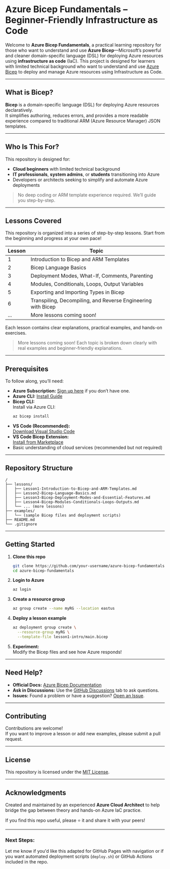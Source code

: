 # Azure Bicep Fundamentals – Beginner-Friendly Infrastructure as Code

Welcome to **Azure Bicep Fundamentals**, a practical learning repository for those who want to understand and use **Azure Bicep**—Microsoft’s powerful and cleaner domain-specific language (DSL) for deploying Azure resources using **infrastructure as code** (IaC).
This project is designed for learners with limited technical background who want to understand and use [Azure Bicep](https://docs.microsoft.com/en-us/azure/azure-resource-manager/bicep/overview) to deploy and manage Azure resources using Infrastructure as Code.

---

##  What is Bicep?

**Bicep** is a domain-specific language (DSL) for deploying Azure resources declaratively.  
It simplifies authoring, reduces errors, and provides a more readable experience compared to traditional ARM (Azure Resource Manager) JSON templates.

---

##  Who Is This For?

This repository is designed for:
- **Cloud beginners** with limited technical background
- **IT professionals**, **system admins**, or **students** transitioning into Azure
- Developers or architects seeking to simplify and automate Azure deployments

>  No deep coding or ARM template experience required. We’ll guide you step-by-step.

---
##  Lessons Covered

This repository is organized into a series of step-by-step lessons. Start from the beginning and progress at your own pace!

| Lesson | Topic                                              |
|--------|----------------------------------------------------|
| 1      | Introduction to Bicep and ARM Templates            |
| 2      | Bicep Language Basics                              |
| 3      | Deployment Modes, What-If, Comments, Parenting     |
| 4      | Modules, Conditionals, Loops, Output Variables     |
| 5      | Exporting and Importing Types in Bicep     |
| 6      | Transpiling, Decompiling, and Reverse Engineering with Bicep     |
| ...    | More lessons coming soon!                          |

Each lesson contains clear explanations, practical examples, and hands-on exercises.

>  More lessons coming soon! Each topic is broken down clearly with real examples and beginner-friendly explanations.

---

##  Prerequisites
To follow along, you’ll need:

- **Azure Subscription:** [Sign up here](https://azure.microsoft.com/free/) if you don’t have one.
- **Azure CLI:** [Install Guide](https://docs.microsoft.com/cli/azure/install-azure-cli)
- **Bicep CLI:**  
  Install via Azure CLI:
  ```sh
  az bicep install
  ```
- **VS Code (Recommended):**  
  [Download Visual Studio Code](https://code.visualstudio.com/)
- **VS Code Bicep Extension:**  
  [Install from Marketplace](https://marketplace.visualstudio.com/items?itemName=ms-azuretools.vscode-bicep)
- Basic understanding of cloud services (recommended but not required)

---

##  Repository Structure

```text
/
├── lessons/
│   ├── Lesson1-Introduction-to-Bicep-and-ARM-Templates.md
│   ├── Lesson2-Bicep-Language-Basics.md
│   ├── Lesson3-Bicep-Deployment-Modes-and-Essential-Features.md
│   ├── Lesson4-Bicep-Modules-Conditionals-Loops-Outputs.md
│   └── ... (more lessons)
├── examples/
│   └── (sample Bicep files and deployment scripts)
├── README.md
└── .gitignore
```

---

##  Getting Started

1. **Clone this repo**

   ```bash
   git clone https://github.com/your-username/azure-bicep-fundamentals.git
   cd azure-bicep-fundamentals
   ```

2. **Login to Azure**

   ```bash
   az login
   ```

3. **Create a resource group**

   ```bash
   az group create --name myRG --location eastus
   ```

4. **Deploy a lesson example**

   ```bash
   az deployment group create \
     --resource-group myRG \
     --template-file lesson1-intro/main.bicep
   ```
   
5. **Experiment:**  
   Modify the Bicep files and see how Azure responds!
---

##  Need Help?

- **Official Docs:** [Azure Bicep Documentation](https://docs.microsoft.com/azure/azure-resource-manager/bicep/)
- **Ask in Discussions:** Use the [GitHub Discussions](https://github.com/<your-org-or-username>/azure-bicep-learning/discussions) tab to ask questions.
- **Issues:** Found a problem or have a suggestion? [Open an Issue](https://github.com/<your-org-or-username>/azure-bicep-learning/issues).

---

##  Contributing

Contributions are welcome!  
If you want to improve a lesson or add new examples, please submit a pull request.

---

##  License

This repository is licensed under the [MIT License](LICENSE).

---

##  Acknowledgments

Created and maintained by an experienced **Azure Cloud Architect** to help bridge the gap between theory and hands-on Azure IaC practice.

If you find this repo useful, please ⭐️ it and share it with your peers!

---

###  Next Steps:

Let me know if you'd like this adapted for GitHub Pages with navigation or if you want automated deployment scripts (`deploy.sh`) or GitHub Actions included in the repo.

